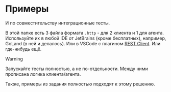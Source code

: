 # Примеры

И по совместительству интеграционные тесты.

В этой папке есть 3 файла формата `.http` - для 2 клиента и 1 для агента.
Используйте их в любой IDE от JetBrains (кроме бесплатных), например, GoLand (в ней и делалось).
Или в VSCode с плагином [REST Client](https://marketplace.visualstudio.com/items?itemName=humao.rest-client).
Или где-нибудь ещё.

> [!WARNING]
> Запускайте тесты полностью, а не по-отдельности.
> Между ними прописана логика клиента/агента.

Также, примеры из задания полностью подходят к этому решению.

